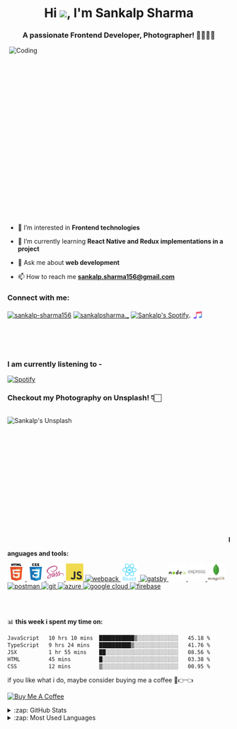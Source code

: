 
<h1 align="center">Hi <img src="https://media.giphy.com/media/hvRJCLFzcasrR4ia7z/giphy.gif" width="35px">, I'm Sankalp Sharma</h1>
<h3 align="center">A passionate Frontend Developer, Photographer! 👨🏻‍💻📸</h3>

<img align="right" alt="Coding" width="500" height="400" src="https://cdn.dribbble.com/users/2571505/screenshots/14197653/media/324034b1707825a543f520a98d30fdf2.gif">




- 👀 I’m interested in **Frontend technologies**

- 🌱 I’m currently learning **React Native and Redux implementations in a project**

- 💬 Ask me about **web development**

- 📫 How to reach me **sankalp.sharma156@gmail.com**

<h3 align="left">Connect with me:</h3>
<p align="left">
<a href="https://linkedin.com/in/sankalp-sharma156" target="_blank"><img align="center" src="https://raw.githubusercontent.com/rahuldkjain/github-profile-readme-generator/master/src/images/icons/Social/linked-in-alt.svg" alt="sankalp-sharma156" height="25" width="35" /></a>
<a href="https://instagram.com/sankalpsharma._" target="_blank"><img align="center" src="https://raw.githubusercontent.com/rahuldkjain/github-profile-readme-generator/master/src/images/icons/Social/instagram.svg" alt="sankalpsharma._" height="25" width="35" /></a>
  <a href="https://open.spotify.com/user/sankalp0501" target="_blank">
  <img align="center" alt="Sankalp's Spotify" height="35" width="35" src="https://raw.githubusercontent.com/rahuldkjain/github-profile-readme-generator/master/src/images/icons/Social/spotify.svg" />
</a>
  <a href="https://music.apple.com/in/listen-now" target="_blank">
  <img align="center" alt="Sankalp's Apple Music" height="25" width="35" src="https://github.com/troy351/iOS10-SVG-ICONS/blob/gh-pages/images/icon/Music.svg" />
</a>
</p>

</br>
</br>
</br>

### I am currently listening to -

[![Spotify](https://novatorem-sandy-kappa.vercel.app/api/spotify)](https://open.spotify.com/user/sankalp0501)

### Checkout my Photography on Unsplash! 👇🏻
  
  </br>
  
 <a href="https://unsplash.com/@sankalp156" target="_blank"> 
  <img align="left" alt="Sankalp's Unsplash" width="500" height="300" src="https://cdn.dribbble.com/users/3022/screenshots/14356865/media/092a05064f6627dfebeb4e28c27f921f.gif" />
</a>

</br>
</br>
</br>
</br>
</br>
</br>
</br>
</br>
</br>
</br>
</br>
</br>
</br>
</br>
</br>


**languages and tools:**  

<a href="https://www.w3.org/html/" target="_blank"> <img src="https://raw.githubusercontent.com/devicons/devicon/master/icons/html5/html5-original-wordmark.svg" alt="html5" width="40" height="40"/> </a>
    <a href="https://www.w3schools.com/css/" target="_blank"> <img src="https://raw.githubusercontent.com/devicons/devicon/master/icons/css3/css3-original-wordmark.svg" alt="css3" width="40" height="40"/> </a>
<a href="https://sass-lang.com" target="_blank"> <img src="https://raw.githubusercontent.com/devicons/devicon/master/icons/sass/sass-original.svg" alt="sass" width="40" height="40"/> </a>
    <a href="https://developer.mozilla.org/en-US/docs/Web/JavaScript" target="_blank"> <img src="https://raw.githubusercontent.com/devicons/devicon/master/icons/javascript/javascript-original.svg" alt="javascript" width="40" height="40"/> </a>
<a href="https://webpack.js.org/" target="_blank"> <img src="https://www.vectorlogo.zone/logos/js_webpack/js_webpack-icon.svg" alt="webpack" width="40" height="40"/> </a>
<a href="https://reactjs.org/" target="_blank"> <img src="https://raw.githubusercontent.com/devicons/devicon/master/icons/react/react-original-wordmark.svg" alt="react" width="40" height="40"/> </a>
<a href="https://www.gatsbyjs.com/" target="_blank"> <img src="https://www.vectorlogo.zone/logos/gatsbyjs/gatsbyjs-icon.svg" alt="gatsby" width="40" height="40"/> </a>
      <a href="https://nodejs.org" target="_blank"> <img src="https://raw.githubusercontent.com/devicons/devicon/master/icons/nodejs/nodejs-original-wordmark.svg" alt="nodejs" width="40" height="40"/> </a>
    <a href="https://expressjs.com" target="_blank"> <img src="https://raw.githubusercontent.com/devicons/devicon/master/icons/express/express-original-wordmark.svg" alt="express" width="40" height="40"/> </a>
    <a href="https://www.mongodb.com/" target="_blank"> <img src="https://raw.githubusercontent.com/devicons/devicon/master/icons/mongodb/mongodb-original-wordmark.svg" alt="mongodb" width="40" height="40"/> </a>
<a href="https://www.postman.com/" target="_blank"> <img src="https://www.vectorlogo.zone/logos/getpostman/getpostman-icon.svg" alt="postman" width="40" height="40"/> </a>
<a href="https://git-scm.com/" target="_blank"> <img src="https://www.vectorlogo.zone/logos/git-scm/git-scm-icon.svg" alt="git" width="40" height="40"/> </a>
<a href="https://azure.microsoft.com/en-us/" target="_blank"> <img src="https://www.vectorlogo.zone/logos/microsoft_azure/microsoft_azure-icon.svg" alt="azure" width="40" height="40"/> </a>
 <a href="https://cloud.google.com/" target="_blank"> <img src="https://www.vectorlogo.zone/logos/google_cloud/google_cloud-icon.svg" alt="google cloud" width="40" height="40"/> </a>
 <a href="https://firebase.google.com/" target="_blank"> <img src="https://www.vectorlogo.zone/logos/firebase/firebase-icon.svg" alt="firebase" width="40" height="40"/> </a>
    </p>

<br />
<br />

📊 **this week i spent my time on:**
<!--START_SECTION:waka-->
```text
JavaScript   10 hrs 10 mins  ███████████▒░░░░░░░░░░░░░   45.18 % 
TypeScript   9 hrs 24 mins   ██████████▒░░░░░░░░░░░░░░   41.76 % 
JSX          1 hr 55 mins    ██░░░░░░░░░░░░░░░░░░░░░░░   08.56 % 
HTML         45 mins         █░░░░░░░░░░░░░░░░░░░░░░░░   03.38 % 
CSS          12 mins         ▒░░░░░░░░░░░░░░░░░░░░░░░░   00.95 % 
```
<!--END_SECTION:waka-->

if you like what i do, maybe consider buying me a coffee 🥺👉👈

<a href="https://www.buymeacoffee.com/sankalpsharma" target="_blank"><img src="https://cdn.buymeacoffee.com/buttons/v2/default-red.png" alt="Buy Me A Coffee" width="150" ></a>


<details>
  <summary>:zap: GitHub Stats</summary>

  <img align="left" alt="Anna's GitHub Stats" src="https://github-readme-stats.vercel.app/api?username=sankalpsharmaofficial&show_icons=true&hide_border=true" />

</details>

<details>
  <summary>:zap: Most Used Languages</summary>

<img align="left" alt="Anna's GitHub Top Languages" src="https://github-readme-stats.vercel.app/api/top-langs/?username=sankalpsharmaofficial" />

</details>
<!---
<p><img align="center" src="https://github-readme-streak-stats.herokuapp.com/?user=sankalpsharmaofficial&" alt="sankalpsharmaofficial" /></p>
--->

<!---
sankalpsharmaofficial/sankalpsharmaofficial is a ✨ special ✨ repository because its `README.md` (this file) appears on your GitHub profile.
You can click the Preview link to take a look at your changes.
--->
